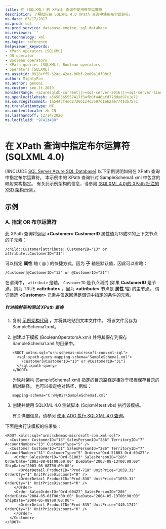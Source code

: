 ```yaml
---
title: 在 (SQLXML) 的 XPath 查询中使用布尔运算符
description: 了解如何在 SQLXML 4.0 XPath 查询中使用布尔运算符。
ms.date: 03/17/2017
ms.prod: sql
ms.prod_service: database-engine, sql-database
ms.reviewer: ''
ms.technology: xml
ms.topic: reference
helpviewer_keywords:
- XPath operators [SQLXML]
- OR operator
- Boolean operators
- XPath queries [SQLXML], Boolean operators
- operators [SQLXML]
ms.assetid: 9928cff5-62ac-42aa-96bf-2e09a1df0bc3
author: MightyPen
ms.author: genemi
ms.custom: seo-lt-2019
monikerRange: =azuresqldb-current||>=sql-server-2016||>=sql-server-linux-2017||=azuresqldb-mi-current
ms.openlocfilehash: a5650365557417f34fb0f446afd77ddad97e1e72
ms.sourcegitcommit: 1a544cf4dd2720b124c3697d1e62ae7741db757c
ms.translationtype: MT
ms.contentlocale: zh-CN
ms.lasthandoff: 12/14/2020
ms.locfileid: "97413488"
---
```

# <a name="specifying-boolean-operators-in-xpath-queries-sqlxml-40"></a>在 XPath 查询中指定布尔运算符 (SQLXML 4.0)
[!INCLUDE [SQL Server Azure SQL Database](../../../includes/applies-to-version/sql-asdb.md)]
  以下示例说明如何在 XPath 查询中指定布尔运算符。 本示例中的 XPath 查询针对 SampleSchema1.xml 中包含的映射架构指定。 有关此示例架构的信息，请参阅 [&#40;SQLXML 4.0&#41;的 XPath 批注的 XSD 架构示例 ](../../../relational-databases/sqlxml-annotated-xsd-schemas-xpath-queries/samples/sample-annotated-xsd-schema-for-xpath-examples-sqlxml-4-0.md)。  
  
## <a name="examples"></a>示例  
  
### <a name="a-specify-the-or-boolean-operator"></a>A. 指定 OR 布尔运算符  
 此 XPath 查询将返回 **\<Customer>** **CustomerID** 属性值为13或31的上下文节点的子元素：  
  
```  
/child::Customer[attribute::CustomerID="13" or attribute::CustomerID="31"]  
```  
  
 可以指定 **属性** 轴 ( @ ) 的快捷方式，因为 **子** 轴是默认值，因此可以省略：  
  
```  
/Customer[@CustomerID="13" or @CustomerID="31"]  
```  
  
 在谓词中， `attribute` 是轴， `CustomerID` 是节点测试 (如果 **CustomerID** 是节点，则为 TRUE **\<attribute>** ，因为 **\<attribute>** 节点是 **属性** 轴) 的主节点。 谓词筛选 **\<Customer>** 元素并仅返回满足谓词中指定的条件的元素。  
  
##### <a name="to-test-the-xpath-queries-against-the-mapping-schema"></a>针对映射架构测试 XPath 查询  
  
1.  复制 [示例架构代码](../../../relational-databases/sqlxml-annotated-xsd-schemas-xpath-queries/samples/sample-annotated-xsd-schema-for-xpath-examples-sqlxml-4-0.md) ，并将其粘贴到文本文件中。 将该文件另存为 SampleSchema1.xml。  
  
2.  创建以下模板 (BooleanOperatorsA.xml) 并将其保存到保存 SampleSchema1.xml 的目录中。  
  
    ```  
    <ROOT xmlns:sql="urn:schemas-microsoft-com:xml-sql">  
      <sql:xpath-query mapping-schema="SampleSchema1.xml">  
        /Customer[@CustomerID="13" or @CustomerID="31"]  
      </sql:xpath-query>  
    </ROOT>  
    ```  
  
     为映射架构 (SampleSchema1.xml) 指定的目录路径是相对于模板保存目录的相对路径。 也可以指定绝对路径，例如：  
  
    ```  
    mapping-schema="C:\MyDir\SampleSchema1.xml"  
    ```  
  
3.  创建并使用 SQLXML 4.0 测试脚本 (Sqlxml4test.vbs) 执行该模板。  
  
     有关详细信息，请参阅 [使用 ADO 执行 SQLXML 4.0 查询](../../../relational-databases/sqlxml/using-ado-to-execute-sqlxml-4-0-queries.md)。  
  
 下面是执行该模板的结果集：  
  
```  
<ROOT xmlns:sql="urn:schemas-microsoft-com:xml-sql">  
  <Customer CustomerID="13" SalesPersonID="286" TerritoryID="7" AccountNumber="13" CustomerType="S" />   
  <Customer CustomerID="31" SalesPersonID="286" TerritoryID="7" AccountNumber="31" CustomerType="S" Orders="Ord-51803 Ord-69427">  
    <Order SalesOrderID="Ord-51803" SalesPersonID="286" OrderDate="2003-08-01T00:00:00" DueDate="2003-08-13T00:00:00" ShipDate="2003-08-08T00:00:00">  
      <OrderDetail ProductID="Prod-718" UnitPrice="1059.31" OrderQty="1" UnitPriceDiscount="0" />   
      <OrderDetail ProductID="Prod-838" UnitPrice="1059.31" OrderQty="1" UnitPriceDiscount="0" />   
    </Order>  
    <Order SalesOrderID="Ord-69427" SalesPersonID="286" OrderDate="2004-05-01T00:00:00" DueDate="2004-05-13T00:00:00" ShipDate="2004-05-08T00:00:00">  
      <OrderDetail ProductID="Prod-835" UnitPrice="440.1742" OrderQty="1" UnitPriceDiscount="0" />   
    </Order>  
  </Customer>  
</ROOT>  
```  
  
  
